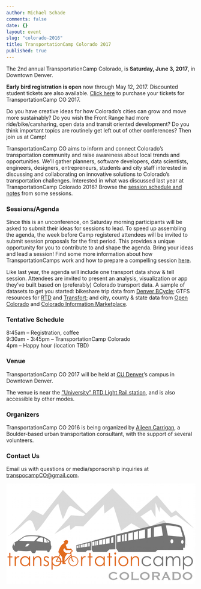 ```yaml
---
author: Michael Schade
comments: false
date: {}
layout: event
slug: "colorado-2016"
title: TransportationCamp Colorado 2017
published: true
---
```

The 2nd annual TransportationCamp Colorado, is **Saturday, June 3, 2017**, in Downtown Denver.

**Early bird registration is open** now through May 12, 2017. Discounted student tickets
are also available. [Click here](https://nvite.com/TranspoCamp/vzopn9) to purchase your tickets for TransportationCamp CO 2017.

Do you have creative ideas for how Colorado’s cities can grow and move more
sustainably? Do you wish the Front Range had more ride/bike/carsharing, open data and
transit oriented development? Do you think important topics are routinely get left out of
other conferences? Then join us at Camp!

TransportationCamp CO aims to inform and connect Colorado’s transportation community
and raise awareness about local trends and opportunities. We’ll gather planners, software
developers, data scientists, engineers, designers, entrepreneurs, students and city staff
interested in discussing and collaborating on innovative solutions to Colorado’s
transportation challenges. Interested in what was discussed last year at
TransportationCamp Colorado 2016? Browse the [session schedule and notes](https://tcampco.hackpad.com/Schedule-The-Board-xm1bw01xrtu) from some
sessions.

### Sessions/Agenda

Since this is an unconference, on Saturday morning participants will be asked to submit
their ideas for sessions to lead. To speed up assembling the agenda, the week before
Camp registered attendees will be invited to submit session proposals for the first period.
This provides a unique opportunity for you to contribute to and shape the agenda. Bring
your ideas and lead a session! Find some more information about how
TransportationCamps work and how to prepare a compelling session [here](http://transportationcamp.org/2011/02/how-transportationcamp-works-the-essential-guide/).

Like last year, the agenda will include one transport data show & tell session.
Attendees are invited to present an analysis, visualization or app they’ve built based on
(preferably) Colorado transport data. A sample of datasets to get you started: bikeshare
trip data from [Denver BCycle](http://denver.bcycle.com/docs/librariesprovider34/default-document-library/2016denverbcycletripdata_public.xlsx?sfvrsn=2); GTFS resources for [RTD](http://www.rtd-denver.com/Developer.shtml) and [Transfort](http://www.ridetransfort.com/developers); and city, county &
state data from [Open Colorado](http://data.opencolorado.org/) and [Colorado Information Marketplace](https://data.colorado.gov/browse?category=Transportation).

### Tentative Schedule

8:45am – Registration, coffee  
9:30am - 3:45pm – TransportationCamp Colorado  
4pm – Happy hour (location TBD)  

### Venue

TransportationCamp CO 2017 will be held at [CU&nbsp;Denver](http://www.ucdenver.edu/)’s campus in Downtown Denver.

The venue is near the ["University" RTD Light Rail station](http://www.rtd-denver.com/LightRail_Map.shtml#universityofdenver), and is also accessible by other modes.

### Organizers

TransportationCamp CO 2016 is being organized by [Aileen Carrigan](http://www.bespoketransit.com/), a Boulder-based
urban transportation consultant, with the support of several volunteers.

### Contact Us

Email us with questions or media/sponsorship inquiries at <transpocampCO@gmail.com>.

<img src="tcampco.jpg">
